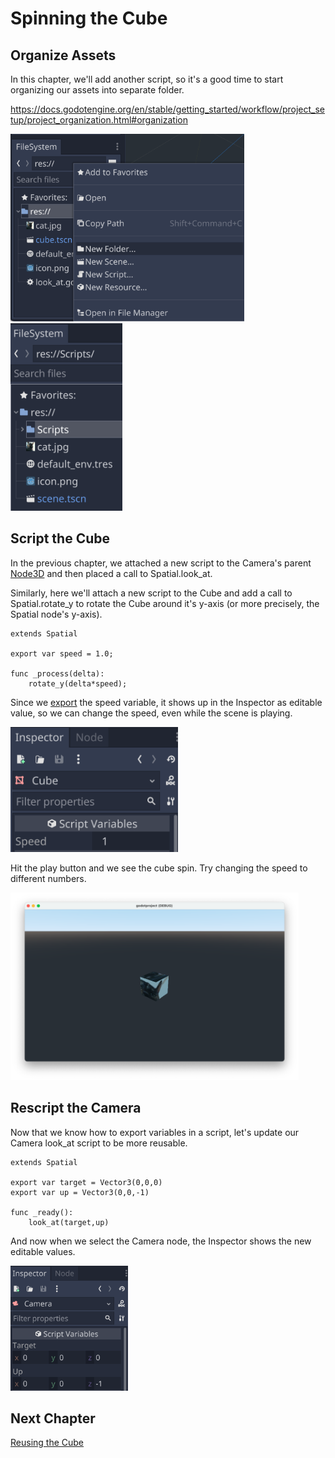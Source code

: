# Spinning the Cube

## Organize Assets

In this chapter, we'll add another script, so it's a good time to start organizing our assets into separate folder.

https://docs.godotengine.org/en/stable/getting_started/workflow/project_setup/project_organization.html#organization

<img src="images/newfolder.png" height="300">
<img src="images/scriptsfolder.png" height="300">

## Script the Cube

In the previous chapter, we attached a new script to the Camera's parent [Node3D](https://docs.godotengine.org/en/latest/tutorials/3d/introduction_to_3d.html#node3d-node) and then placed a call to Spatial.look_at.

Similarly, here we'll attach a new script to the Cube and add a call to Spatial.rotate_y to rotate the Cube around it's y-axis (or more precisely, the Spatial node's y-axis).

```gdscript
extends Spatial

export var speed = 1.0;

func _process(delta):
	rotate_y(delta*speed);
```

Since we [export](https://docs.godotengine.org/en/stable/getting_started/scripting/gdscript/gdscript_exports.html) the speed variable, it shows up in the Inspector as editable value, so we can change the speed, even while the scene is playing.

<img src="images/cubespeed.png" height="200">

Hit the play button and we see the cube spin. Try changing the speed to different numbers.

<img src="images/cuberotate.png" height="300">

## Rescript the Camera

Now that we know how to export variables in a script, let's update our Camera look_at script to be more reusable.

```gdscript
extends Spatial

export var target = Vector3(0,0,0)
export var up = Vector3(0,0,-1)

func _ready():
	look_at(target,up)
```

And now when we select the Camera node, the Inspector shows the new editable values.

<img src="images/camerainspect.png" height="200">

## Next Chapter

[Reusing the Cube](../chapter07/README.md)
